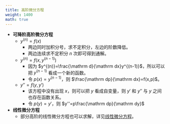 ```yaml
---
title: 高阶微分方程
weight: 1400
math: true
---
```


- **可降阶高阶微分方程**
    - $y^{(n)}=f(x)$
        - 两边同时加积分号，求不定积分，左边的阶数降低。
        - 两边连续求不定积分 $n$ 次即可得到通解。
    - $y^{(n)}=f\left(x,y^{(n-1)}\right)$
        - 因为 $y^{(n)}=\frac{\mathrm d}{\mathrm dx}y^{(n-1)}$，所以可以把 $y^{(n-1)}$ 看成一个新的函数。
        - 令 $p(x)=y^{(n-1)}$，则 $\frac{\mathrm dp}{\mathrm dx}=f(x,p)$。
    - $y''=f(y,y')$
        - 该方程中没有出现 $x$，则可以把 $y$ 看成自变量，则 $y'$ 和 $y''$ 与 $y$ 之间也存在函数关系。
        - 令 $p(y)=y'$，则 $y''=p\frac{\mathrm dp}{\mathrm dy}$
- **线性微分方程**
    - 部分高阶的线性微分方程也可以求解，详见[线性微分方程](/notes/docs/mathematics/calculus/linear-differential-equation)。
